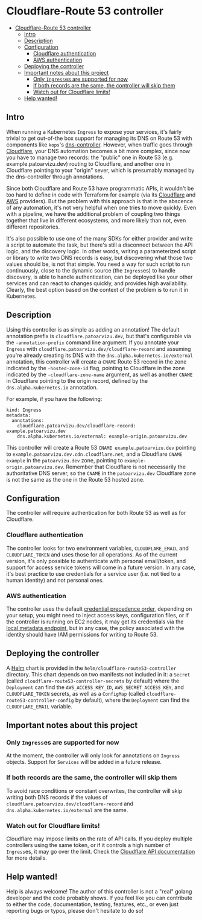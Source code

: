 # Cloudflare-Route 53 controller

<!-- TOC -->

- [Cloudflare-Route 53 controller](#cloudflare-route-53-controller)
    - [Intro](#intro)
    - [Description](#description)
    - [Configuration](#configuration)
        - [Cloudflare authentication](#cloudflare-authentication)
        - [AWS authentication](#aws-authentication)
    - [Deploying the controller](#deploying-the-controller)
    - [Important notes about this project](#important-notes-about-this-project)
        - [Only `Ingress`es are supported for now](#only-ingresses-are-supported-for-now)
        - [If both records are the same, the controller will skip them](#if-both-records-are-the-same-the-controller-will-skip-them)
        - [Watch out for Cloudflare limits!](#watch-out-for-cloudflare-limits)
    - [Help wanted!](#help-wanted)

<!-- /TOC -->

## Intro

When running a Kubernetes `Ingress` to expose your services, it's fairly trivial to get out-of-the box support for managing its DNS on Route 53 with components like `kops`'s [dns-controller](https://github.com/kubernetes/kops/tree/master/dns-controller). However, when traffic goes through [Cloudflare](https://www.cloudflare.com/), your DNS automation becomes a bit more complex, since now you have to manage two records: the "public" one in Route 53 (e.g. example.patoarvizu.dev) routing to Cloudflare, and another one in Cloudflare pointing to your "origin" sever, which is presumably managed by the dns-controller through annotations.

Since both Cloudflare and Route 53 have programmatic APIs, it wouldn't be too hard to define in code with Terraform for example (via its [Cloudflare](https://www.terraform.io/docs/providers/cloudflare/index.html) and [AWS](https://www.terraform.io/docs/providers/aws/index.html) providers). But the problem with this approach is that in the abscence of any automation, it's not very helpful when one tries to move quickly. Even with a pipeline, we have the additional problem of coupling two things together that live in different ecosystems, and more likely than not, even different repositories.

It's also possible to use one of the many SDKs for either provider and write a script to automate the task, but there's still a disconnect between the API logic, and the discovery logic. In other words, writing a parameterized script or library to write two DNS records is easy, but discovering what those two values should be, is not that simple. You need a way for such script to run continuously, close to the dynamic source (the `Ingress`es) to handle discovery, is able to handle authentication, can be deployed like your other services and can react to changes quickly, and provides high availability. Clearly, the best option based on the context of the problem is to run it in Kubernetes.

## Description

Using this controller is as simple as adding an annotation! The default annotation prefix is `cloudflare.patoarvizu.dev`, but that's configurable via the `-annotation-prefix` command line argument. If you annotate your `Ingress` with `cloudflare.patoarvizu.dev/cloudflare-record` and assuming you're already creating its DNS with the `dns.alpha.kubernetes.io/external` annotation, this controller will create a `CNAME` Route 53 record in the zone indicated by the `-hosted-zone-id` flag, pointing to Cloudflare in the zone indicated by the `-cloudflare-zone-name` argument, as well as another `CNAME` in Cloudflare pointing to the origin record, defined by the `dns.alpha.kubernetes.io` annotation.

For example, if you have the following:

```
kind: Ingress
metadata:
  annotations:
    cloudflare.patoarvizu.dev/cloudflare-record: example.patoarvizu.dev
    dns.alpha.kubernetes.io/external: example-origin.patoarvizu.dev
```

This controller will create a Route 53 `CNAME example.patoarvizu.dev` pointing to `example.patoarvizu.dev.cdn.cloudflare.net`, and a Cloudflare `CNAME example` in the `patoarvizu.dev` zone, pointing to `example-origin.patoarvizu.dev`. Remember that Cloudflare is not necessarily the authoritative DNS server, so the `CNAME` in the `patoarvizu.dev` Cloudflare zone is not the same as the one in the Route 53 hosted zone.

## Configuration

The controller will require authentication for both Route 53 as well as for Cloudflare.

### Cloudflare authentication

The controller looks for two environment variables, `CLOUDFLARE_EMAIL` and `CLOUDFLARE_TOKEN` and uses those for all operations. As of the current version, it's only possible to authenticate with personal email/token, and support for access service tokens will come in a future version. In any case, it's best practice to use credentials for a service user (i.e. not tied to a human identity) and not personal ones.

### AWS authentication

The controller uses the default [credential precedence order](https://docs.aws.amazon.com/sdk-for-go/v1/developer-guide/configuring-sdk.html), depending on your setup, you might need to inject access keys, configuration files, or if the controller is running on EC2 nodes, it may get its credentials via the [local metadata endpoint](https://docs.aws.amazon.com/AWSEC2/latest/UserGuide/ec2-instance-metadata.html), but in any case, the policy associated with the identity should have IAM permissions for writing to Route 53.

## Deploying the controller

A [Helm](https://helm.sh/) chart is provided in the `helm/cloudflare-route53-controller` directory. This chart depends on two manifests not included in it: a `Secret` (called `cloudflare-route53-controller-secrets` by default) where the `Deployment` can find the `AWS_ACCESS_KEY_ID`, `AWS_SECRET_ACCESS_KEY`, and `CLOUDFLARE_TOKEN` secrets, as well as a `ConfigMap` (called `cloudflare-route53-controller-config` by default), where the `Deployment` can find the `CLOUDFLARE_EMAIL` variable.

## Important notes about this project

### Only `Ingress`es are supported for now

At the moment, the controller will only look for annotations on `Ingress` objects. Support for `Services` will be added in a future release.

### If both records are the same, the controller will skip them

To avoid race conditions or constant overwrites, the controller will skip writing both DNS records if the values of `cloudflare.patoarvizu.dev/cloudflare-record` and `dns.alpha.kubernetes.io/external` are the same.

### Watch out for Cloudflare limits!

Cloudflare may impose limits on the rate of API calls. If you deploy multiple controllers using the same token, or if it controls a high number of `Ingress`es, it may go over the limit. Check the [Cloudflare API documentation](https://api.cloudflare.com/) for more details.

## Help wanted!

Help is always welcome! The author of this controller is not a "real" golang developer and the code probably shows. If you feel like you can contribute to either the code, documentation, testing, features, etc., or even just reporting bugs or typos, please don't hesitate to do so!